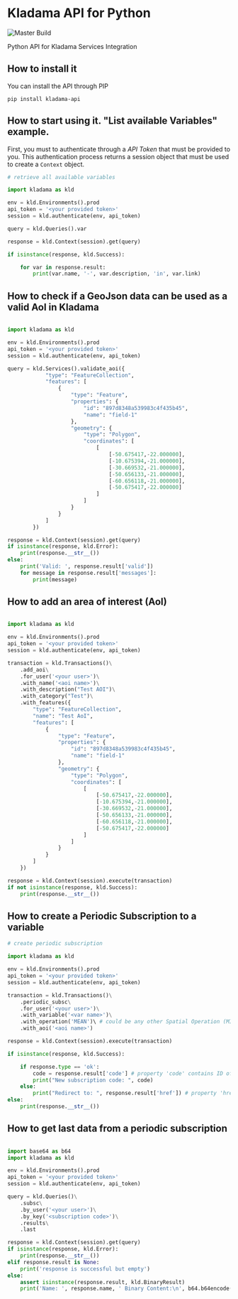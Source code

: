 # Kladama API for Python

![Master Build](https://github.com/plexilar/kladama-api-python/workflows/Build/badge.svg?branch=master)

Python API for Kladama Services Integration

## How to install it

You can install the API through PIP

```shell script
pip install kladama-api
```

## How to start using it. "List available Variables" example.

First, you must to authenticate through a <em>API Token</em> that must be provided to you. This authentication process returns a session object that must be used to create a `Context` object.

```python
# retrieve all available variables

import kladama as kld

env = kld.Environments().prod
api_token = '<your provided token>'
session = kld.authenticate(env, api_token)

query = kld.Queries().var

response = kld.Context(session).get(query)

if isinstance(response, kld.Success):

    for var in response.result:
        print(var.name, '-', var.description, 'in', var.link)
```

## How to check if a GeoJson data can be used as a valid AoI in Kladama

```python

import kladama as kld

env = kld.Environments().prod
api_token = '<your provided token>'
session = kld.authenticate(env, api_token)

query = kld.Services().validate_aoi({
            "type": "FeatureCollection",
            "features": [
                {
                    "type": "Feature",
                    "properties": {
                        "id": "897d8348a539983c4f435b45",
                        "name": "field-1"
                    },
                    "geometry": {
                        "type": "Polygon",
                        "coordinates": [
                            [
                                [-50.675417,-22.000000],
                                [-10.675394,-21.000000],
                                [-30.669532,-21.000000],
                                [-50.656133,-21.000000],
                                [-60.656118,-21.000000],
                                [-50.675417,-22.000000]
                            ]
                        ]
                    }
                }
            ]
        })

response = kld.Context(session).get(query)
if isinstance(response, kld.Error):
    print(response.__str__())
else:
    print('Valid: ', response.result['valid'])
    for message in response.result['messages']:
        print(message)
```

## How to add an area of interest (AoI)

```python

import kladama as kld

env = kld.Environments().prod
api_token = '<your provided token>'
session = kld.authenticate(env, api_token)

transaction = kld.Transactions()\
    .add_aoi\
    .for_user('<your user>')\
    .with_name('<aoi name>')\
    .with_description("Test AOI")\
    .with_category("Test")\
    .with_features({
        "type": "FeatureCollection",
        "name": "Test AoI",
        "features": [
            {
                "type": "Feature",
                "properties": {
                    "id": "897d8348a539983c4f435b45",
                    "name": "field-1"
                },
                "geometry": {
                    "type": "Polygon",
                    "coordinates": [
                        [
                            [-50.675417,-22.000000],
                            [-10.675394,-21.000000],
                            [-30.669532,-21.000000],
                            [-50.656133,-21.000000],
                            [-60.656118,-21.000000],
                            [-50.675417,-22.000000]
                        ]
                    ]
                }
            }
        ]
    })

response = kld.Context(session).execute(transaction)
if not isinstance(response, kld.Success):
    print(response.__str__())
```

## How to create a Periodic Subscription to a variable

```python
# create periodic subscription

import kladama as kld

env = kld.Environments().prod
api_token = '<your provided token>'
session = kld.authenticate(env, api_token)

transaction = kld.Transactions()\
    .periodic_subsc\
    .for_user('<your user>')\
    .with_variable('<var name>')\
    .with_operation('MEAN')\ # could be any other Spatial Operation (MIN, MAX, STD, etc)
    .with_aoi('<aoi name>')

response = kld.Context(session).execute(transaction)

if isinstance(response, kld.Success):

    if response.type == 'ok':
        code = response.result['code'] # property 'code' contains ID of new created subscription
        print("New subscription code: ", code)
    else:
        print("Redirect to: ", response.result['href']) # property 'href' contains URI of identical subscription resource
else:
    print(response.__str__())
 ```

## How to get last data from a periodic subscription

```python

import base64 as b64
import kladama as kld

env = kld.Environments().prod
api_token = '<your provided token>'
session = kld.authenticate(env, api_token)

query = kld.Queries()\
    .subsc\
    .by_user('<your user>')\
    .by_key('<subscription code>')\
    .results\
    .last

response = kld.Context(session).get(query)
if isinstance(response, kld.Error):
    print(response.__str__())
elif response.result is None:
    print('response is successful but empty')
else:
    assert isinstance(response.result, kld.BinaryResult)
    print('Name: ', response.name, ' Binary Content:\n', b64.b64encode(response.content).decode('utf-8'))
```
